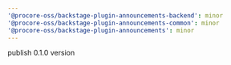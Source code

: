 ```yaml
---
'@procore-oss/backstage-plugin-announcements-backend': minor
'@procore-oss/backstage-plugin-announcements-common': minor
'@procore-oss/backstage-plugin-announcements': minor
---
```


publish 0.1.0 version
